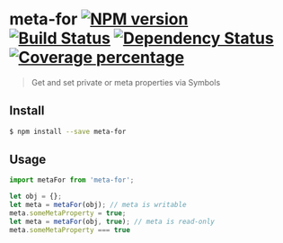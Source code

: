 # meta-for [![NPM version][npm-image]][npm-url] [![Build Status][travis-image]][travis-url] [![Dependency Status][daviddm-image]][daviddm-url] [![Coverage percentage][coveralls-image]][coveralls-url]
> Get and set private or meta properties via Symbols


## Install

```sh
$ npm install --save meta-for
```


## Usage

```js
import metaFor from 'meta-for';

let obj = {};
let meta = metaFor(obj); // meta is writable
meta.someMetaProperty = true;
let meta = metaFor(obj, true); // meta is read-only
meta.someMetaProperty === true
```


[npm-image]: https://badge.fury.io/js/meta-for.svg
[npm-url]: https://npmjs.org/package/meta-for
[travis-image]: https://travis-ci.org/davewasmer/meta-for.svg?branch=master
[travis-url]: https://travis-ci.org/davewasmer/meta-for
[daviddm-image]: https://david-dm.org/davewasmer/meta-for.svg?theme=shields.io
[daviddm-url]: https://david-dm.org/davewasmer/meta-for
[coveralls-image]: https://coveralls.io/repos/davewasmer/meta-for/badge.svg
[coveralls-url]: https://coveralls.io/r/davewasmer/meta-for
